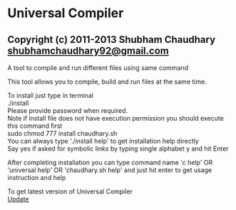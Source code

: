 Universal Compiler
========================================================================
Copyright (c) 2011-2013 Shubham Chaudhary <shubhamchaudhary92@gmail.com>
------------------------------------------------------------------------
A tool to compile and run different files using same command  
  
This tool allows you to compile, build and run files at the same time.  
  
To install just type in terminal  
      ./install  
Please provide password when required.  
Note if install file does not have execution permission you should execute this command first  
      sudo chmod 777 install chaudhary.sh  
You can always type './install help' to get installation help directly  
Say yes if asked for symbolic links by typing single alphabet y and hit Enter  

After completing installation you can type command name 'c help' OR 'universal help' OR 'chaudhary.sh help' and just hit enter to get usage instruction and help
  
To get latest version of Universal Compiler   
  [Update](https://github.com/ishubhamch/universal/archive/master.zip)  
